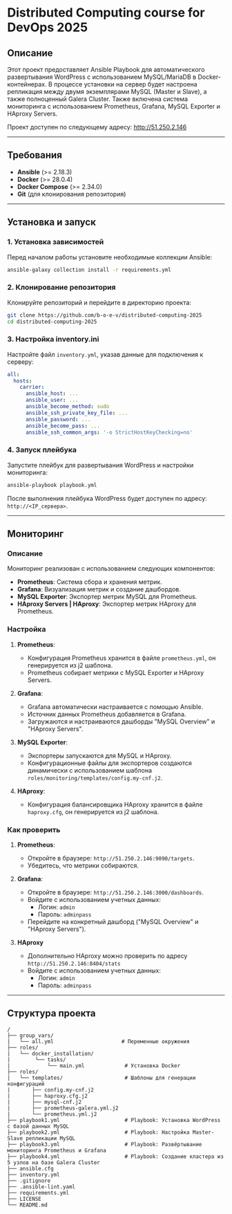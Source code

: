 # Distributed Computing course for DevOps 2025

## Описание

Этот проект предоставляет Ansible Playbook для автоматического развертывания WordPress с использованием MySQL/MariaDB в Docker-контейнерах. В процессе установки на сервер будет настроена репликация между двумя экземплярами MySQL (Master и Slave), а также полноценный Galera Cluster. Также включена система мониторинга с использованием Prometheus, Grafana, MySQL Exporter и HAproxy Servers.

Проект доступен по следующему адресу: http://51.250.2.146

---

## Требования

- **Ansible** (>= 2.18.3)
- **Docker** (>= 28.0.4)
- **Docker Compose** (>= 2.34.0)
- **Git** (для клонирования репозитория)

---

## Установка и запуск

### 1. Установка зависимостей

Перед началом работы установите необходимые коллекции Ansible:

```bash
ansible-galaxy collection install -r requirements.yml
```

### 2. Клонирование репозитория

Клонируйте репозиторий и перейдите в директорию проекта:

```bash
git clone https://github.com/b-o-e-v/distributed-computing-2025
cd distributed-computing-2025
```

### 3. Настройка inventory.ini

Настройте файл `inventory.yml`, указав данные для подключения к серверу:

```yml
all:
  hosts:
    carrier:
      ansible_host: ...
      ansible_user: ...
      ansible_become_method: sudo
      ansible_ssh_private_key_file: ...
      ansible_password: ...
      ansible_become_pass: ...
      ansible_ssh_common_args: '-o StrictHostKeyChecking=no'
```

### 4. Запуск плейбука

Запустите плейбук для развертывания WordPress и настройки мониторинга:

```bash
ansible-playbook playbook.yml
```

После выполнения плейбука WordPress будет доступен по адресу: `http://<IP_сервера>`.

---

## Мониторинг

### Описание

Мониторинг реализован с использованием следующих компонентов:
- **Prometheus**: Система сбора и хранения метрик.
- **Grafana**: Визуализация метрик и создание дашбордов.
- **MySQL Exporter**: Экспортер метрик MySQL для Prometheus.
- **HAproxy Servers | HAproxy**: Экспортер метрик HAproxy для Prometheus.

### Настройка

1. **Prometheus**:
   - Конфигурация Prometheus хранится в файле `prometheus.yml`, он генерируется из j2 шаблона.
   - Prometheus собирает метрики с MySQL Exporter и HAproxy Servers.

2. **Grafana**:
   - Grafana автоматически настраивается с помощью Ansible.
   - Источник данных Prometheus добавляется в Grafana.
   - Загружаются и настраиваются дашборды "MySQL Overview" и "HAproxy Servers".

3. **MySQL Exporter**:
   - Экспортеры запускаются для MySQL и HAproxy.
   - Конфигурационные файлы для экспортеров создаются динамически с использованием шаблона `roles/monitoring/templates/config.my-cnf.j2`.

3. **HAproxy**:
   - Конфигурация балансировщика HAproxy хранится в файле `haproxy.cfg`, он генерируется из j2 шаблона.

### Как проверить

1. **Prometheus**:
   - Откройте в браузере: `http://51.250.2.146:9090/targets`.
   - Убедитесь, что метрики собираются.

2. **Grafana**:
   - Откройте в браузере: `http://51.250.2.146:3000/dashboards`.
   - Войдите с использованием учетных данных:
     - Логин: `admin`
     - Пароль: `adminpass`
   - Перейдите на конкретный дашборд ("MySQL Overview" и "HAproxy Servers").

3. **HAproxy**
   - Дополнительно HAproxy можно проверить по адресу `http://51.250.2.146:8404/stats`
   - Войдите с использованием учетных данных:
     - Логин: `admin`
     - Пароль: `adminpass`

---

## Структура проекта

```none
/
├── group_vars/
|   └── all.yml                      # Переменные окружения
├── roles/
|   └── docker_installation/
|        └── tasks/
|            └── main.yml             # Установка Docker
├── roles/
|   └── templates/                    # Шаблоны для генерации конфигураций
|       ├── config.my-cnf.j2
|       ├── haproxy.cfg.j2
|       ├── mysql-cnf.j2
|       ├── prometheus-galera.yml.j2
|       └── prometheus.yml.j2
├── playbook1.yml                     # Playbook: Установка WordPress с базой данных MySQL
├── playbook2.yml                     # Playbook: Настройка Master-Slave репликации MySQL
├── playbook3.yml                     # Playbook: Развёртывание мониторинга Prometheus и Grafana
├── playbook4.yml                     # Playbook: Создание кластера из 5 узлов на базе Galera Cluster
├── ansible.cfg
├── inventory.yml
├── .gitignore
├── .ansible-lint.yaml
├── requirements.yml
├── LICENSE
└── README.md
```
